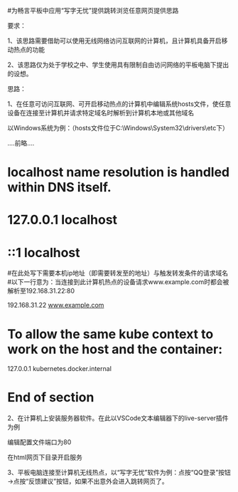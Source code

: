 #为畅言平板中应用“写字无忧”提供跳转浏览任意网页提供思路

要求：

1、该思路需要借助可以使用无线网络访问互联网的计算机，且计算机具备开启移动热点的功能

2、该思路仅为处于学校之中、学生使用具有限制自由访问网络的平板电脑下提出的设想。

思路：

1、在任意可访问互联网、可开启移动热点的计算机中编辑系统hosts文件，使任意设备在连接至计算机并请求特定域名时解析到计算机本地或其他域名

以Windows系统为例：（hosts文件位于C:\Windows\System32\drivers\etc下）

....前略....
# localhost name resolution is handled within DNS itself.
#	127.0.0.1       localhost
#	::1             localhost

#在此处写下需要本机ip地址（即需要转发至的地址）与触发转发条件的请求域名
#以下一行意为：当连接到此计算机热点的设备请求www.example.com时都会被解析至192.168.31.22:80

192.168.31.22 www.example.com
  
# To allow the same kube context to work on the host and the container:
127.0.0.1 kubernetes.docker.internal
# End of section


2、在计算机上安装服务器软件。在此以VSCode文本编辑器下的live-server插件为例

编辑配置文件端口为80

在html网页下目录开启服务


3、平板电脑连接至计算机无线热点，以“写字无忧”软件为例：点按“QQ登录”按钮→点按“反馈建议”按钮，如果不出意外会进入跳转网页了。
